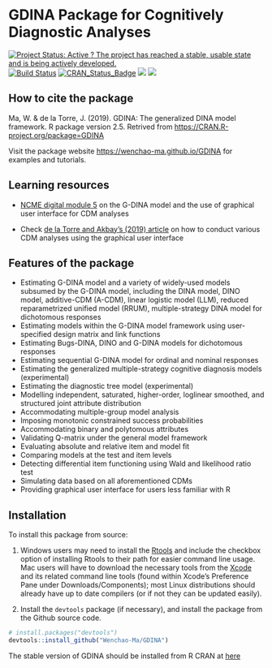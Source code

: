 
<!-- README.md is generated from README.Rmd. Please edit that file -->

# GDINA Package for Cognitively Diagnostic Analyses

[![Project Status: Active ? The project has reached a stable, usable
state and is being actively
developed.](http://www.repostatus.org/badges/latest/active.svg)](http://www.repostatus.org/#active)
[![Build
Status](https://travis-ci.org/Wenchao-Ma/GDINA.svg?branch=master)](https://travis-ci.org/Wenchao-Ma/GDINA)
[![CRAN\_Status\_Badge](http://www.r-pkg.org/badges/version/GDINA)](https://cran.r-project.org/package=GDINA)
[![](https://cranlogs.r-pkg.org/badges/GDINA?color=brightgreen)](https://cran.r-project.org/package=GDINA)
[![](http://cranlogs.r-pkg.org/badges/grand-total/GDINA?color=green)](https://cran.r-project.org/package=GDINA)

## How to cite the package

Ma, W. & de la Torre, J. (2019). GDINA: The generalized DINA model
framework. R package version 2.5. Retrived from
<https://CRAN.R-project.org/package=GDINA>

Visit the package website <https://wenchao-ma.github.io/GDINA> for
examples and tutorials.

## Learning resources

  - [NCME digital module 5](https://ncme.elevate.commpartners.com/) on
    the G-DINA model and the use of graphical user interface for CDM
    analyses

  - Check [de la Torre and Akbay’s (2019)
    article](https://doi.org/10.14689/ejer.2019.80.9) on how to conduct
    various CDM analyses using the graphical user interface

## Features of the package

  - Estimating G-DINA model and a variety of widely-used models subsumed
    by the G-DINA model, including the DINA model, DINO model,
    additive-CDM (A-CDM), linear logistic model (LLM), reduced
    reparametrized unified model (RRUM), multiple-strategy DINA model
    for dichotomous responses
  - Estimating models within the G-DINA model framework using
    user-specified design matrix and link functions
  - Estimating Bugs-DINA, DINO and G-DINA models for dichotomous
    responses
  - Estimating sequential G-DINA model for ordinal and nominal responses
  - Estimating the generalized multiple-strategy cognitive diagnosis
    models (experimental)
  - Estimating the diagnostic tree model (experimental)
  - Modelling independent, saturated, higher-order, loglinear smoothed,
    and structured joint attribute distribution
  - Accommodating multiple-group model analysis
  - Imposing monotonic constrained success probabilities
  - Accommodating binary and polytomous attributes
  - Validating Q-matrix under the general model framework
  - Evaluating absolute and relative item and model fit
  - Comparing models at the test and item levels
  - Detecting differential item functioning using Wald and likelihood
    ratio test
  - Simulating data based on all aforementioned CDMs
  - Providing graphical user interface for users less familiar with R

## Installation

To install this package from source:

1)  Windows users may need to install the
    [Rtools](https://CRAN.R-project.org/bin/windows/Rtools/) and include
    the checkbox option of installing Rtools to their path for easier
    command line usage. Mac users will have to download the necessary
    tools from the
    [Xcode](https://itunes.apple.com/ca/app/xcode/id497799835?mt=12) and
    its related command line tools (found within Xcode’s Preference Pane
    under Downloads/Components); most Linux distributions should already
    have up to date compilers (or if not they can be updated easily).

2)  Install the `devtools` package (if necessary), and install the
    package from the Github source code.

<!-- end list -->

``` r
# install.packages("devtools")
devtools::install_github("Wenchao-Ma/GDINA")
```

The stable version of GDINA should be installed from R CRAN at
[here](https://CRAN.R-project.org/package=GDINA)
